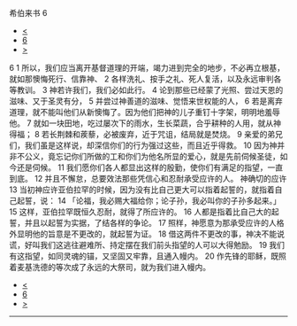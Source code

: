 ﻿





 希伯来书 6




* [<](bible/HEB05.md)
* [6](bible/HEB.md)
* [>](bible/HEB07.md)



 
6 
1 所以，我们应当离开基督道理的开端，竭力进到完全的地步，不必再立根基，就如那懊悔死行、信靠神、 
2 各样洗礼、按手之礼、死人复活，以及永远审判各等教训。 
3 神若许我们，我们必如此行。 
4 论到那些已经蒙了光照、尝过天恩的滋味、又于圣灵有分， 
5 并尝过神善道的滋味、觉悟来世权能的人， 
6 若是离弃道理，就不能叫他们从新懊悔了。因为他们把神的儿子重钉十字架，明明地羞辱他。 
7 就如一块田地，吃过屡次下的雨水，生长菜蔬，合乎耕种的人用，就从神得福； 
8 若长荆棘和蒺藜，必被废弃，近于咒诅，结局就是焚烧。 
9 亲爱的弟兄们，我们虽是这样说，却深信你们的行为强过这些，而且近乎得救。 
10 因为神并非不公义，竟忘记你们所做的工和你们为他名所显的爱心，就是先前伺候圣徒，如今还是伺候。 
11 我们愿你们各人都显出这样的殷勤，使你们有满足的指望，一直到底。 
12 并且不懈怠，总要效法那些凭信心和忍耐承受应许的人。 神确切的应许  
13 当初神应许亚伯拉罕的时候，因为没有比自己更大可以指着起誓的，就指着自己起誓，说： 
14 「论福，我必赐大福给你；论子孙，我必叫你的子孙多起来。」 
15 这样，亚伯拉罕既恒久忍耐，就得了所应许的。 
16 人都是指着比自己大的起誓，并且以起誓为实据，了结各样的争论。 
17 照样，神愿意为那承受应许的人格外显明他的旨意是不更改的，就起誓为证。 
18 借这两件不更改的事，神决不能说谎，好叫我们这逃往避难所、持定摆在我们前头指望的人可以大得勉励。 
19 我们有这指望，如同灵魂的锚，又坚固又牢靠，且通入幔内。 
20 作先锋的耶稣，既照着麦基洗德的等次成了永远的大祭司，就为我们进入幔内。 
* [<](bible/HEB05.md)
* [6](bible/HEB.md)
* [>](bible/HEB07.md)





---










